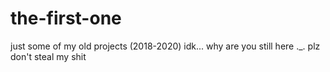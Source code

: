 # the-first-one
just some of my old projects (2018-2020)
idk...
why are you still here ._.
plz don't steal my shit
